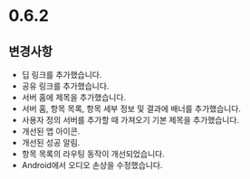 # 0.6.2

## 변경사항

- 딥 링크를 추가했습니다.
- 공유 링크를 추가했습니다.
- 서버 홈에 제목을 추가했습니다.
- 서버 홈, 항목 목록, 항목 세부 정보 및 결과에 배너를 추가했습니다.
- 사용자 정의 서버를 추가할 때 가져오기 기본 제목을 추가했습니다.
- 개선된 앱 아이콘.
- 개선된 성공 알림.
- 항목 목록의 라우팅 동작이 개선되었습니다.
- Android에서 오디오 손상을 수정했습니다.
